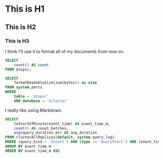 # This is H1
## This is H2
### This is H3

I think I'll use it to format all 
of my documents from now on.

```sql records_count
SELECT
    count() AS count
FROM $topic;
```

```sql table_size
SELECT
    formatReadableSize(sum(bytes)) as size
FROM system.parts
WHERE
    table = '$topic'
    AND database = '$cluster'
```


<Flex>
    <Statistic
        data={records_count}
        title='Total records count'
        value=count
    >
    </Statistic>
    <Statistic
        data={table_size}
        title='Table size'
        value=size
    >
    </Statistic>
</Flex>

I really 
like using Markdown.

```sql statistics
SELECT
    toStartOfMinute(event_time) AS event_time_m,
    count() AS count_batches,
    avg(query_duration_ms) AS avg_duration
FROM clusterAllReplicas(default, system.query_log)
WHERE (query_kind = 'Insert') AND (type != 'QueryStart') AND (event_time > (now() - toIntervalDay(2)))
GROUP BY event_time_m
ORDER BY event_time_m ASC
```

<Sparklines data={statistics}>
    <SparklinesLine title='Insert Count Batches' value=count_batches color='blue'>       </SparklinesLine>
    <SparklinesLine title='Insert Avg Duration' value=avg_duration color='black'>         </SparklinesLine>
</Sparklines>
